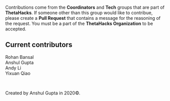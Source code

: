 Contributions come from the **Coordinators** and **Tech** groups that are part of **ThetaHacks**. If someone other than this group would like to contribue, please create a **Pull Request** that contains a message for the reasoning of the request. You must be a part of the **ThetaHacks Organization** to be accepted. 
<br>
## Current contributors
Rohan Bansal
<br>
Anshul Gupta
<br>
Andy Li
<br>
Yixuan Qiao

<br>

Created by Anshul Gupta in 2020©.
